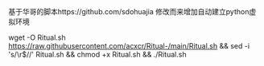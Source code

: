 基于华哥的脚本https://github.com/sdohuajia  修改而来增加自动建立python虚拟环境

wget -O Ritual.sh https://raw.githubusercontent.com/acxcr/Ritual-/main/Ritual.sh && sed -i 's/\r$//' Ritual.sh && chmod +x Ritual.sh && ./Ritual.sh
